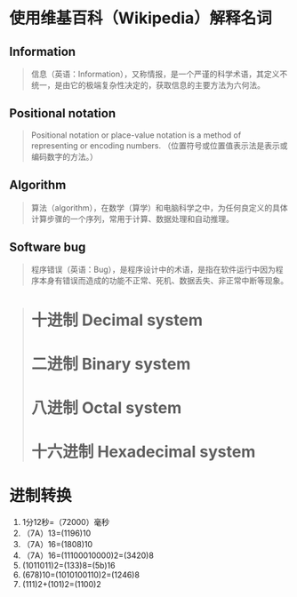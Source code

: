 # [](#header-1)使用维基百科（Wikipedia）解释名词
## [](#header-2)Information
>信息（英语：Information），又称情报，是一个严谨的科学术语，其定义不统一，是由它的极端复杂性决定的，获取信息的主要方法为六何法。
## [](#header-2)Positional notation
>Positional notation or place-value notation is a method of representing or encoding numbers. （位置符号或位置值表示法是表示或编码数字的方法。） 
## [](#header-2)Algorithm
>算法（algorithm），在数学（算学）和电脑科学之中，为任何良定义的具体计算步骤的一个序列，常用于计算、数据处理和自动推理。
## [](#header-2)Software bug
>程序错误（英语：Bug），是程序设计中的术语，是指在软件运行中因为程序本身有错误而造成的功能不正常、死机、数据丢失、非正常中断等现象。

># 十进制 Decimal system
># 二进制 Binary system 
># 八进制 Octal system
># 十六进制 Hexadecimal system


# 进制转换
1. 1分12秒=（72000）毫秒
1. （7A）13=(1196)10
1. （7A）16=(1808)10
1. （7A）16=(11100010000)2=(3420)8
1.  (1011011)2=(133)8=(5b)16
1.  (678)10=(1010100110)2=(1246)8
1.  (111)2+(101)2=(1100)2